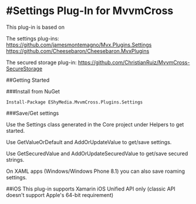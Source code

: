 #Settings Plug-In for MvvmCross
====================================

This plug-in is based on 

The settings plug-ins:
https://github.com/jamesmontemagno/Mvx.Plugins.Settings
https://github.com/Cheesebaron/Cheesebaron.MvxPlugins

The secured storage plug-in:
https://github.com/ChristianRuiz/MvvmCross-SecureStorage

##Getting Started

###Install from NuGet

```
Install-Package EShyMedia.MvvmCross.Plugins.Settings
```

###Save/Get settings

Use the Settings class generated in the Core project under Helpers to get started.


Use GetValueOrDefault and AddOrUpdateValue to get/save settings.

Use GetSecuredValue and AddOrUpdateSecuredValue to get/save secured strings.


On XAML apps (Windows/Windows Phone 8.1) you can also save roaming settings.

##iOS 
This plug-in supports Xamarin iOS Unified API only (classic API doesn't support Apple's 64-bit requirement)
